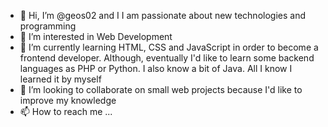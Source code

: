 - 👋 Hi, I’m @geos02 and I I am passionate about new technologies and programming 
- 👀 I’m interested in Web Development 
- 🌱 I’m currently learning HTML, CSS and JavaScript in order to become a frontend developer. Although, eventually I'd like to learn some backend languages as PHP or Python. I also know a bit of Java. All I know I learned it by myself
- 💞️ I’m looking to collaborate on small web projects because I'd like to improve my knowledge
- 📫 How to reach me ...

<!---
geos02/geos02 is a ✨ special ✨ repository because its `README.md` (this file) appears on your GitHub profile.
You can click the Preview link to take a look at your changes.
--->
